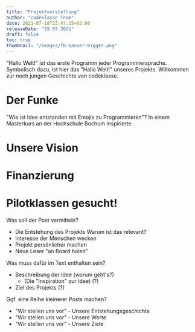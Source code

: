 ```yaml
---
title: "Projektvorstellung"
author: "codeklasse Team"
date: 2021-07-18T15:47:15+02:00
releaseDate: "19.07.2021"
draft: false
toc: true
thumbnail: "/images/fb-banner-bigger.png"
---
```


"Hallo Welt!" ist das erste Programm jeder Programmiersprache.
Symbolisch dazu, ist hier das "Hallo Welt!" unseres Projekts.
Willkommen zur noch jungen Geschichte von codeklasse.

# Der Funke
"Wie ist Idee entstanden mit Emojis zu Programmieren"?
In einem Masterkurs an der Hochschule Bochum inspirierte 

# Unsere Vision

# Finanzierung

# Pilotklassen gesucht!


Was soll der Post vermitteln?
- Die Entstehung des Projekts
Warum ist das relevant?
- Interesse der Menschen wecken
- Projekt persönlicher machen
- Neue Leser "an Board holen"

Was muss dafür im Text enthalten sein?
- Beschreibung der Idee (worum geht's?)
  - (Die "Inspiration" zur Idee) (?)
- Ziel des Projekts (?)

Ggf. eine Reihe kleinerer Posts machen?
- "Wir stellen uns vor" - Unsere Entstehungsgeschichte 
- "Wir stellen uns vor" - Unsere Werte 
- "Wir stellen uns vor" - Unsere Ziele 